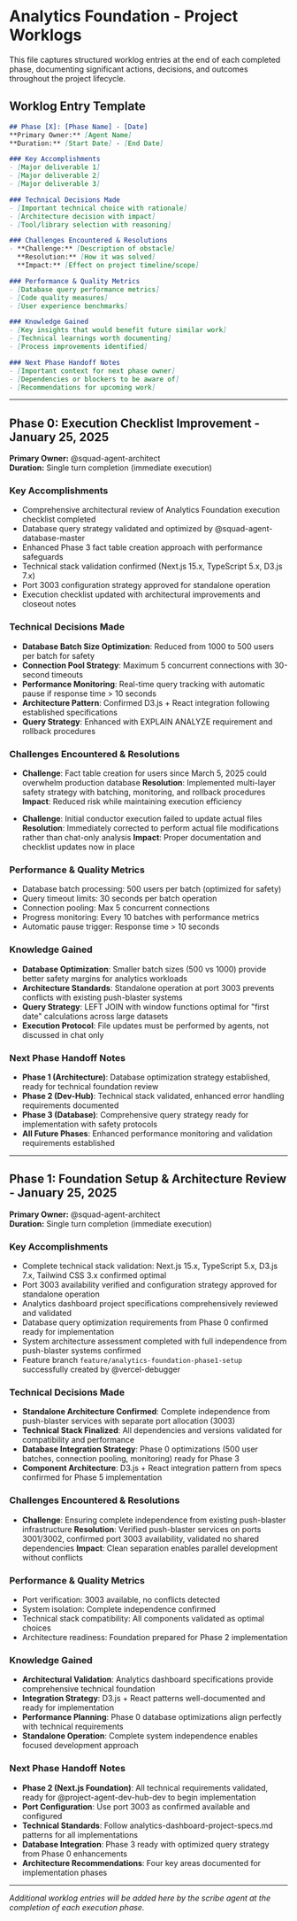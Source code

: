 # Analytics Foundation - Project Worklogs

This file captures structured worklog entries at the end of each completed phase, documenting significant actions, decisions, and outcomes throughout the project lifecycle.

## Worklog Entry Template

```markdown
## Phase [X]: [Phase Name] - [Date]
**Primary Owner:** [Agent Name]
**Duration:** [Start Date] - [End Date]

### Key Accomplishments
- [Major deliverable 1]
- [Major deliverable 2]
- [Major deliverable 3]

### Technical Decisions Made
- [Important technical choice with rationale]
- [Architecture decision with impact]
- [Tool/library selection with reasoning]

### Challenges Encountered & Resolutions
- **Challenge:** [Description of obstacle]
  **Resolution:** [How it was solved]
  **Impact:** [Effect on project timeline/scope]

### Performance & Quality Metrics
- [Database query performance metrics]
- [Code quality measures]
- [User experience benchmarks]

### Knowledge Gained
- [Key insights that would benefit future similar work]
- [Technical learnings worth documenting]
- [Process improvements identified]

### Next Phase Handoff Notes
- [Important context for next phase owner]
- [Dependencies or blockers to be aware of]
- [Recommendations for upcoming work]
```

---

## Phase 0: Execution Checklist Improvement - January 25, 2025
**Primary Owner:** @squad-agent-architect  
**Duration:** Single turn completion (immediate execution)

### Key Accomplishments
- Comprehensive architectural review of Analytics Foundation execution checklist completed
- Database query strategy validated and optimized by @squad-agent-database-master
- Enhanced Phase 3 fact table creation approach with performance safeguards
- Technical stack validation confirmed (Next.js 15.x, TypeScript 5.x, D3.js 7.x)
- Port 3003 configuration strategy approved for standalone operation
- Execution checklist updated with architectural improvements and closeout notes

### Technical Decisions Made
- **Database Batch Size Optimization**: Reduced from 1000 to 500 users per batch for safety
- **Connection Pool Strategy**: Maximum 5 concurrent connections with 30-second timeouts
- **Performance Monitoring**: Real-time query tracking with automatic pause if response time > 10 seconds
- **Architecture Pattern**: Confirmed D3.js + React integration following established specifications
- **Query Strategy**: Enhanced with EXPLAIN ANALYZE requirement and rollback procedures

### Challenges Encountered & Resolutions
- **Challenge**: Fact table creation for users since March 5, 2025 could overwhelm production database
  **Resolution**: Implemented multi-layer safety strategy with batching, monitoring, and rollback procedures
  **Impact**: Reduced risk while maintaining execution efficiency

- **Challenge**: Initial conductor execution failed to update actual files
  **Resolution**: Immediately corrected to perform actual file modifications rather than chat-only analysis
  **Impact**: Proper documentation and checklist updates now in place

### Performance & Quality Metrics
- Database batch processing: 500 users per batch (optimized for safety)
- Query timeout limits: 30 seconds per batch operation
- Connection pooling: Max 5 concurrent connections
- Progress monitoring: Every 10 batches with performance metrics
- Automatic pause trigger: Response time > 10 seconds

### Knowledge Gained
- **Database Optimization**: Smaller batch sizes (500 vs 1000) provide better safety margins for analytics workloads
- **Architecture Standards**: Standalone operation at port 3003 prevents conflicts with existing push-blaster systems
- **Query Strategy**: LEFT JOIN with window functions optimal for "first date" calculations across large datasets
- **Execution Protocol**: File updates must be performed by agents, not discussed in chat only

### Next Phase Handoff Notes
- **Phase 1 (Architecture)**: Database optimization strategy established, ready for technical foundation review
- **Phase 2 (Dev-Hub)**: Technical stack validated, enhanced error handling requirements documented
- **Phase 3 (Database)**: Comprehensive query strategy ready for implementation with safety protocols
- **All Future Phases**: Enhanced performance monitoring and validation requirements established

---

## Phase 1: Foundation Setup & Architecture Review - January 25, 2025
**Primary Owner:** @squad-agent-architect  
**Duration:** Single turn completion (immediate execution)

### Key Accomplishments
- Complete technical stack validation: Next.js 15.x, TypeScript 5.x, D3.js 7.x, Tailwind CSS 3.x confirmed optimal
- Port 3003 availability verified and configuration strategy approved for standalone operation  
- Analytics dashboard project specifications comprehensively reviewed and validated
- Database query optimization requirements from Phase 0 confirmed ready for implementation
- System architecture assessment completed with full independence from push-blaster systems confirmed
- Feature branch `feature/analytics-foundation-phase1-setup` successfully created by @vercel-debugger

### Technical Decisions Made
- **Standalone Architecture Confirmed**: Complete independence from push-blaster services with separate port allocation (3003)
- **Technical Stack Finalized**: All dependencies and versions validated for compatibility and performance
- **Database Integration Strategy**: Phase 0 optimizations (500 user batches, connection pooling, monitoring) ready for Phase 3
- **Component Architecture**: D3.js + React integration pattern from specs confirmed for Phase 5 implementation

### Challenges Encountered & Resolutions
- **Challenge**: Ensuring complete independence from existing push-blaster infrastructure
  **Resolution**: Verified push-blaster services on ports 3001/3002, confirmed port 3003 availability, validated no shared dependencies
  **Impact**: Clean separation enables parallel development without conflicts

### Performance & Quality Metrics
- Port verification: 3003 available, no conflicts detected
- System isolation: Complete independence confirmed  
- Technical stack compatibility: All components validated as optimal choices
- Architecture readiness: Foundation prepared for Phase 2 implementation

### Knowledge Gained
- **Architectural Validation**: Analytics dashboard specifications provide comprehensive technical foundation
- **Integration Strategy**: D3.js + React patterns well-documented and ready for implementation
- **Performance Planning**: Phase 0 database optimizations align perfectly with technical requirements
- **Standalone Operation**: Complete system independence enables focused development approach

### Next Phase Handoff Notes
- **Phase 2 (Next.js Foundation)**: All technical requirements validated, ready for @project-agent-dev-hub-dev to begin implementation
- **Port Configuration**: Use port 3003 as confirmed available and configured
- **Technical Standards**: Follow analytics-dashboard-project-specs.md patterns for all implementations
- **Database Integration**: Phase 3 ready with optimized query strategy from Phase 0 enhancements
- **Architecture Recommendations**: Four key areas documented for implementation phases

---

*Additional worklog entries will be added here by the scribe agent at the completion of each execution phase.*
